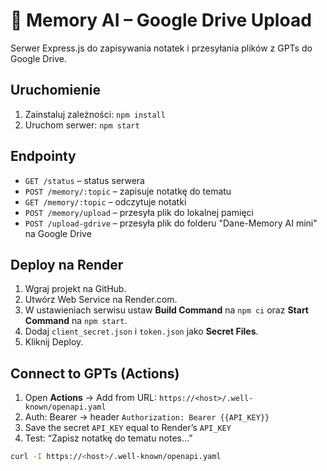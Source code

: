 
# 🧠 Memory AI – Google Drive Upload

Serwer Express.js do zapisywania notatek i przesyłania plików z GPTs do Google Drive.

## Uruchomienie

1. Zainstaluj zależności: `npm install`
2. Uruchom serwer: `npm start`

## Endpointy

- `GET /status` – status serwera
- `POST /memory/:topic` – zapisuje notatkę do tematu
- `GET /memory/:topic` – odczytuje notatki
- `POST /memory/upload` – przesyła plik do lokalnej pamięci
- `POST /upload-gdrive` – przesyła plik do folderu "Dane-Memory AI mini" na Google Drive

## Deploy na Render

1. Wgraj projekt na GitHub.
2. Utwórz Web Service na Render.com.
3. W ustawieniach serwisu ustaw **Build Command** na `npm ci` oraz **Start Command** na `npm start`.
4. Dodaj `client_secret.json` i `token.json` jako **Secret Files**.
5. Kliknij Deploy.

## Connect to GPTs (Actions)

1. Open **Actions** → Add from URL: `https://<host>/.well-known/openapi.yaml`
2. Auth: Bearer → header `Authorization: Bearer {{API_KEY}}`
3. Save the secret `API_KEY` equal to Render’s `API_KEY`
4. Test: “Zapisz notatkę do tematu notes…”

```bash
curl -I https://<host>/.well-known/openapi.yaml
```

